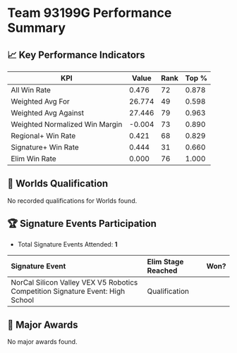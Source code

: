 # Team 93199G Performance Summary

## 📈 Key Performance Indicators
| KPI | Value | Rank | Top % |
| --- | ----- | ---- | ----- |
| All Win Rate | 0.476 | 72 | 0.878 |
| Weighted Avg For | 26.774 | 49 | 0.598 |
| Weighted Avg Against | 27.446 | 79 | 0.963 |
| Weighted Normalized Win Margin | -0.004 | 73 | 0.890 |
| Regional+ Win Rate | 0.421 | 68 | 0.829 |
| Signature+ Win Rate | 0.444 | 31 | 0.660 |
| Elim Win Rate | 0.000 | 76 | 1.000 |


## 🎯 Worlds Qualification
No recorded qualifications for Worlds found.

## 🏆 Signature Events Participation
- Total Signature Events Attended: **1**

| Signature Event | Elim Stage Reached | Won? |
|:----------------|:-------------------|:----|
| NorCal Silicon Valley VEX V5 Robotics Competition Signature Event: High School | Qualification |  |


## 🥇 Major Awards
No major awards found.
